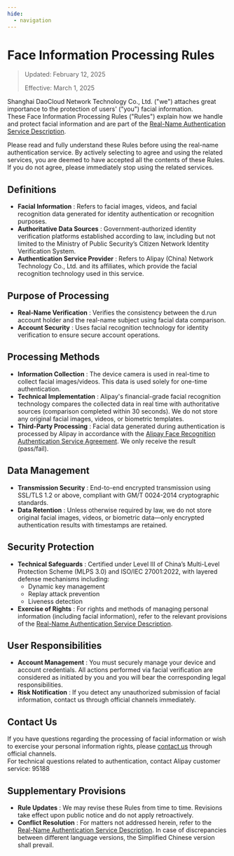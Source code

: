 ```yaml
---
hide:
  - navigation
---
```


# Face Information Processing Rules

> Updated: February 12, 2025
>
> Effective: March 1, 2025

Shanghai DaoCloud Network Technology Co., Ltd. ("we") attaches great importance to the protection of users' ("you") facial information.  
These Face Information Processing Rules ("Rules") explain how we handle and protect facial information and are part of the [Real-Name Authentication Service Description](./name.md).

Please read and fully understand these Rules before using the real-name authentication service. By actively selecting to agree and using the related services, you are deemed to have accepted all the contents of these Rules. If you do not agree, please immediately stop using the related services.

## Definitions

- **Facial Information** : Refers to facial images, videos, and facial recognition data generated for identity authentication or recognition purposes.  
- **Authoritative Data Sources** : Government-authorized identity verification platforms established according to law, including but not limited to the Ministry of Public Security’s Citizen Network Identity Verification System.  
- **Authentication Service Provider** : Refers to Alipay (China) Network Technology Co., Ltd. and its affiliates, which provide the facial recognition technology used in this service.  

## Purpose of Processing

- **Real-Name Verification** : Verifies the consistency between the d.run account holder and the real-name subject using facial data comparison.  
- **Account Security** : Uses facial recognition technology for identity verification to ensure secure account operations.  

## Processing Methods

- **Information Collection** : The device camera is used in real-time to collect facial images/videos. This data is used solely for one-time authentication.  
- **Technical Implementation** : Alipay's financial-grade facial recognition technology compares the collected data in real time with authoritative sources (comparison completed within 30 seconds). We do not store any original facial images, videos, or biometric templates.  
- **Third-Party Processing** : Facial data generated during authentication is processed by Alipay in accordance with the [Alipay Face Recognition Authentication Service Agreement](https://render.alipay.com/p/f/fd-j8mezje2/index.html). We only receive the result (pass/fail).  

## Data Management

- **Transmission Security** : End-to-end encrypted transmission using SSL/TLS 1.2 or above, compliant with GM/T 0024-2014 cryptographic standards.  
- **Data Retention** : Unless otherwise required by law, we do not store original facial images, videos, or biometric data—only encrypted authentication results with timestamps are retained.  

## Security Protection

- **Technical Safeguards** : Certified under Level III of China’s Multi-Level Protection Scheme (MLPS 3.0) and ISO/IEC 27001:2022, with layered defense mechanisms including:
    - Dynamic key management  
    - Replay attack prevention  
    - Liveness detection  
- **Exercise of Rights** : For rights and methods of managing personal information (including facial information), refer to the relevant provisions of the [Real-Name Authentication Service Description](./name.md).  

## User Responsibilities

- **Account Management** : You must securely manage your device and account credentials. All actions performed via facial verification are considered as initiated by you and you will bear the corresponding legal responsibilities.  
- **Risk Notification** : If you detect any unauthorized submission of facial information, contact us through official channels immediately.  

## Contact Us

If you have questions regarding the processing of facial information or wish to exercise your personal information rights, please [contact us](../contact.md) through official channels.  
For technical questions related to authentication, contact Alipay customer service: 95188  

## Supplementary Provisions

- **Rule Updates** : We may revise these Rules from time to time. Revisions take effect upon public notice and do not apply retroactively.  
- **Conflict Resolution** : For matters not addressed herein, refer to the [Real-Name Authentication Service Description](./name.md). In case of discrepancies between different language versions, the Simplified Chinese version shall prevail.  
